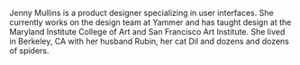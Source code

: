 Jenny Mullins is a product designer specializing in user interfaces.  She currently works on the design team at Yammer and has taught design at the Maryland Institute College of Art and San Francisco Art Institute. She lived in Berkeley, CA with her husband Rubin, her cat Dil and dozens and dozens of spiders.

